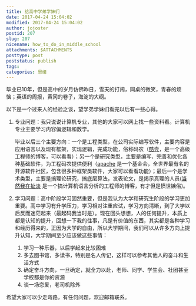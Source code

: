 ```yaml
---
title: 给高中学弟学妹们
date: 2017-04-24 15:04:02
modified: 2017-04-24 15:04:02
author: jojoster
postid: 207
slug: 207
nicename: how_to_do_in_middle_school
attachments: $ATTACHMENTS
posttype: post
poststatus: publish
tags: 
categories: 思绪
---
```


毕业已10年，但是高中的岁月仿佛昨日，雪天的打闹，同桌的微笑，青春的烦恼；英语的周报，黄冈的卷子，海淀的大纲。
<!--more-->
以下是一个过来人的经验之谈，望学弟学妹们看完以后有一些心得。

1. 专业问题：我只说说计算机专业，其他的大家可以网上找一些资料看。计算机专业主要学习内容偏逻辑和数学。

   毕业以后三个主要方向：一个是工程类型，在公司实际编写软件，主要内容是应用语言以及现有框架，实现逻辑，完成功能，俗称码农（[酷壳](www.coolshell.cn)，是一个高级工程师的博客，可以看看）；另一个是研究类型，主要是编写、完善和优化各种基础软件，为工程码农提供便利（[apache](www.apache.com) 是一个基金会，全世界最有名的开源软件社区，包含很多种框架类软件，大家可以看看功能）；最后一个是学术类型，主要是搞理论研究，搞底层算法，发表论文，是揭示真理的人员([当然我在扯淡](http://www.yinwang.org/) 是一个搞计算机语言分析的工程师的博客，有才但是愤世嫉俗)。

2. 学习问题：高中阶段学习固然重要，但是我认为大学和研究生阶段的学习更加重要。高中学习有升学压力，学习相对注重应试，学习方向清晰，到了大学以后反而迷茫起来（最起码我当时是）。现在回头想想，人的任何提升，本质上都是认知的提升，回想一下我的往事，凡是有价值的东西，其实都是各种学习和经历得来的，正因为大学的自由，所以大学期间，我们可以从许多方向上提升认知，大学期间至少应该做这些事情：

   1. 学习一种乐器，以后学起来比较困难
   2. 多去图书馆，多读书，特别是名人传记，这样可以参考其他人的奋斗和生活方式
   3. 确定奋斗方向，一旦确定，就全力以赴，老师、同学、学生会、社团甚至学校都是你的资源
   4. 谈一场恋爱，老司机除外

希望大家可以少走弯路，有任何问题，欢迎邮箱联系。